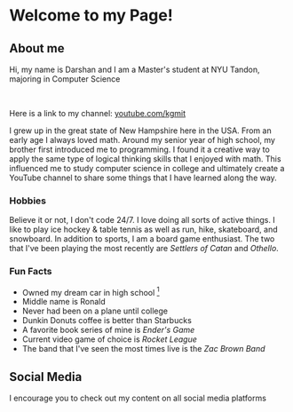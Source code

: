 <html>
	<head>
		<title>Darshan Solanki</title>
	</head>
	<body>
	  <h1>Welcome to my Page!</h1>
	  <h2>About me</h2>
	  <p>Hi, my name is Darshan and I am a Master's student at NYU Tandon, majoring in Computer Science</p><br>
	  <p>Here is a link to my channel: <a href="https://www.youtube.com/kgmit">youtube.com/kgmit</a></p>
	  <p>I grew up in the great state of New Hampshire here in the USA. From an early age I always loved math. Around my senior year of high school, my brother first introduced me to programming. I found it a creative way to apply the same type of logical thinking skills that I enjoyed with math. This influenced me to study computer science in college and ultimately create a YouTube channel to share some things that I have learned along the way.</p>
	  <h3>Hobbies</h3>
	  <p>Believe it or not, I don't code 24/7. I love doing all sorts of active things. I like to play ice hockey & table tennis as well as run, hike, skateboard, and snowboard. In addition to sports, I am a board game enthusiast. The two that I've been playing the most recently are <i>Settlers of Catan</i> and <i>Othello</i>.</p>
	  <h3>Fun Facts</h3>
	  <ul class="fun-facts">
	    <li>Owned my dream car in high school <a href="#footer"><sup>1</sup></a></li>
	    <li>Middle name is Ronald</li>
	    <li>Never had been on a plane until college</li>
	    <li>Dunkin Donuts coffee is better than Starbucks</li>
	    <li>A favorite book series of mine is <i>Ender's Game</i></li>
	    <li>Current video game of choice is <i>Rocket League</i></li>
	    <li>The band that I've seen the most times live is the <i>Zac Brown Band</i></li>
	  </ul>
	  <h2>Social Media</h2>
	  I encourage you to check out my content on all social media platforms
	  <br/>
	</body>
</html>
